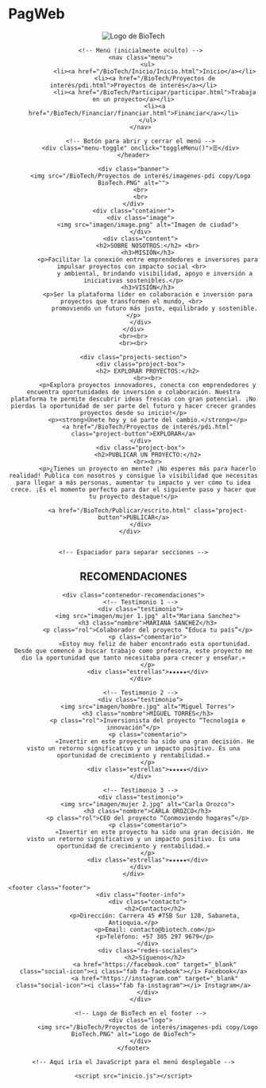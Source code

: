 # PagWeb

<!DOCTYPE html>
<html lang="en">
<head>
    <meta charset="UTF-8">
    <meta name="viewport" content="width=device-width, initial-scale=1.0">
    <title>BIOTECH</title>
    <link rel="stylesheet" href="Inicio.css">
</head>
<body>
    <!-- Header que contiene el logo y el menú -->
    <header>
        <!-- Logo a la izquierda -->
        <div class="logo">
            <img src="/BioTech/Proyectos de interés/imagenes-pdi copy/Logo BioTech.PNG" alt="Logo de BioTech">
        </div>

        <!-- Menú (inicialmente oculto) -->
        <nav class="menu">
            <ul>
                <li><a href="/BioTech/Inicio/Inicio.html">Inicio</a></li>
                <li><a href="/BioTech/Proyectos de interés/pdi.html">Proyectos de interés</a></li>
                <li><a href="/BioTech/Participar/participar.html">Trabaja en un proyecto</a></li>
                <li><a href="/BioTech/Financiar/financiar.html">Financiar</a></li>
            </ul>
        </nav>

        <!-- Botón para abrir y cerrar el menú -->
        <div class="menu-toggle" onclick="toggleMenu()">☰</div>
    </header>

    <div class="banner">
        <img src="/BioTech/Proyectos de interés/imagenes-pdi copy/Logo BioTech.PNG" alt="">
        <br>
        <br>
    </div>
    <div class="container">
        <div class="image">
            <img src="imagen/image.png" alt="Imagen de ciudad">
        </div>
        <div class="content">
            <h2>SOBRE NOSOTROS:</h2> <br>
            <h3>MISIÓN</h3>
            <p>Facilitar la conexión entre emprendedores e inversores para impulsar proyectos con impacto social <br> 
                y ambiental, brindando visibilidad, apoyo e inversión a iniciativas sostenibles.</p>
            <h3>VISIÓN</h3>
            <p>Ser la plataforma líder en colaboración e inversión para proyectos que transformen el mundo, <br> 
                promoviendo un futuro más justo, equilibrado y sostenible.</p>
        </div>
    </div>
    <br><br>
    <br><br>

    <div class="projects-section">
        <div class="project-box">
            <h2> EXPLORAR PROYECTOS:</h2>
            <br><br>
            <p>Explora proyectos innovadores, conecta con emprendedores y encuentra oportunidades de inversión o colaboración. Nuestra plataforma te permite descubrir ideas frescas con gran potencial. ¡No pierdas la oportunidad de ser parte del futuro y hacer crecer grandes proyectos desde su inicio!</p>
            <p><strong>Únete hoy y sé parte del cambio.</strong></p>
            <a href="/BioTech/Proyectos de interés/pdi.html" class="project-button">EXPLORAR</a>
        </div>
        <div class="project-box">
            <h2>PUBLICAR UN PROYECTO:</h2>
            <br><br>
            <p>¿Tienes un proyecto en mente? ¡No esperes más para hacerlo realidad! Publica con nosotros y consigue la visibilidad que necesitas para llegar a más personas, aumentar tu impacto y ver cómo tu idea crece. ¡Es el momento perfecto para dar el siguiente paso y hacer que tu proyecto destaque!</p>

            <a href="/BioTech/Publicar/escrito.html" class="project-button">PUBLICAR</a>
        </div>
    </div>  


    <!-- Espaciador para separar secciones -->
<div class="espaciador"></div>

<!-- Sección de recomendaciones -->
<section class="recomendaciones">
    <h2 class="titulo">RECOMENDACIONES</h2>
    
    <div class="contenedor-recomendaciones">
        <!-- Testimonio 1 -->
        <div class="testimonio">
            <img src="imagen/mujer 1.jpg" alt="Mariana Sanchez">
            <h3 class="nombre">MARIANA SANCHEZ</h3>
            <p class="rol">Colaborador del proyecto “Educa tu país”</p>
            <p class="comentario">
                «Estoy muy feliz de haber encontrado esta oportunidad. Desde que comencé a buscar trabajo como profesora, este proyecto me dio la oportunidad que tanto necesitaba para crecer y enseñar.»
            </p>
            <div class="estrellas">★★★★★</div>
        </div>

        <!-- Testimonio 2 -->
        <div class="testimonio">
            <img src="imagen/hombre.jpg" alt="Miguel Torres">
            <h3 class="nombre">MIGUEL TORRES</h3>
            <p class="rol">Inversionista del proyecto “Tecnología e innovación”</p>
            <p class="comentario">
                «Invertir en este proyecto ha sido una gran decisión. He visto un retorno significativo y un impacto positivo. Es una oportunidad de crecimiento y rentabilidad.»
            </p>
            <div class="estrellas">★★★★★</div>
        </div>

        <!-- Testimonio 3 -->
        <div class="testimonio">
            <img src="imagen/mujer 2.jpg" alt="Carla Orozco">
            <h3 class="nombre">CARLA OROZCO</h3>
            <p class="rol">CEO del proyecto “Conmoviendo hogares”</p>
            <p class="comentario">
                «Invertir en este proyecto ha sido una gran decisión. He visto un retorno significativo y un impacto positivo. Es una oportunidad de crecimiento y rentabilidad.»
            </p>
            <div class="estrellas">★★★★★</div>
        </div>
    </div>
</section>


    <footer class="footer">                                                                                                         
        <div class="footer-info">
            <div class="contacto">
                <h2>Contacto</h2>
                <p>Dirección: Carrera 45 #75B Sur 120, Sabaneta, Antioquia.</p>
                <p>Email: contacto@biotech.com</p>
                <p>Teléfono: +57 305 297 9679</p>
            </div>
            <div class="redes-sociales">
                <h2>Síguenos</h2>
                <a href="https://facebook.com" target="_blank" class="social-icon"><i class="fab fa-facebook"></i> Facebook</a>
                <a href="https://instagram.com" target="_blank" class="social-icon"><i class="fab fa-instagram"></i> Instagram</a>
            </div>
        </div>

        <!-- Logo de BioTech en el footer -->
        <div class="logo">
            <img src="/BioTech/Proyectos de interés/imagenes-pdi copy/Logo BioTech.PNG" alt="Logo de BioTech">
        </div>
    </footer>

    <!-- Aquí iría el JavaScript para el menú desplegable -->

    <script src="inicio.js"></script>
</body>
</html>
